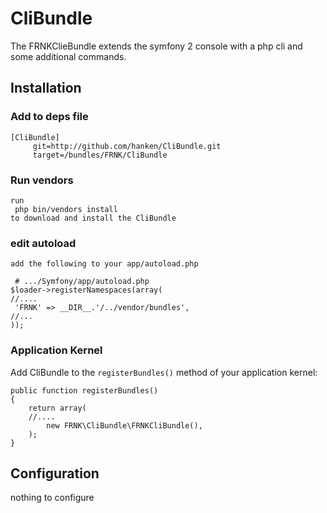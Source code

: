 # CliBundle

The FRNKClieBundle extends the symfony 2 console with a php cli and some additional commands. 

## Installation

### Add to deps file

	[CliBundle]
         git=http://github.com/hanken/CliBundle.git
         target=/bundles/FRNK/CliBundle
### Run vendors
 	run
	 php bin/vendors install
	to download and install the CliBundle

### edit autoload

    add the following to your app/autoload.php

     # .../Symfony/app/autoload.php
	$loader->registerNamespaces(array(
	//....
   	 'FRNK' => __DIR__.'/../vendor/bundles',
   	//... 
	));     


### Application Kernel

Add CliBundle to the `registerBundles()` method of your application kernel:

    public function registerBundles()
    {
        return array(
		//....
            new FRNK\CliBundle\FRNKCliBundle(),
        );
    }

## Configuration

nothing to configure
